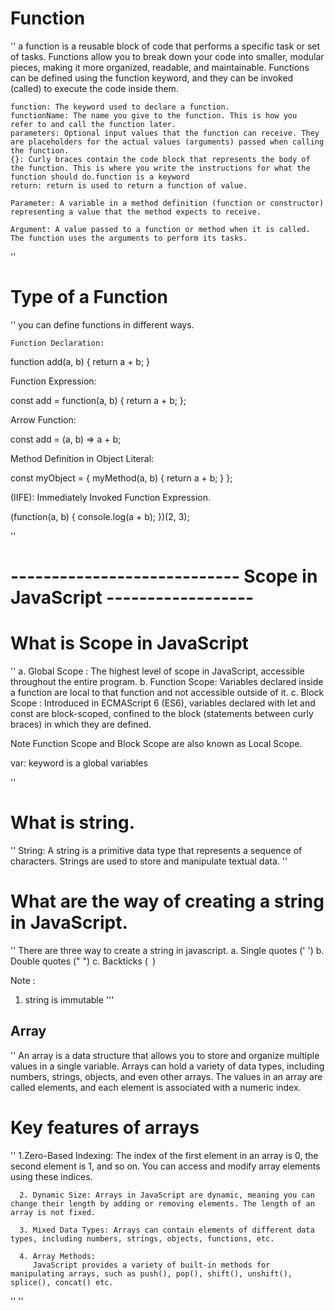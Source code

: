 # Function 
''
  a function is a reusable block of code that performs a specific task or set of tasks. Functions allow you to break down your code into smaller, modular pieces, making it more organized, readable, and maintainable. Functions can be defined using the function keyword, and they can be invoked (called) to execute the code inside them.
  
    function: The keyword used to declare a function.
    functionName: The name you give to the function. This is how you    refer to and call the function later.
    parameters: Optional input values that the function can receive. They are placeholders for the actual values (arguments) passed when calling the function.
    {}: Curly braces contain the code block that represents the body of the function. This is where you write the instructions for what the function should do.function is a keyword
    return: return is used to return a function of value.

    Parameter: A variable in a method definition (function or constructor) representing a value that the method expects to receive.

    Argument: A value passed to a function or method when it is called. The function uses the arguments to perform its tasks.

''
# Type of a Function 
''
you can define functions in different ways.

    Function Declaration:

function add(a, b) { return a + b; }

Function Expression:


const add = function(a, b) { return a + b; };

Arrow Function:



const add = (a, b) => a + b;

Method Definition in Object Literal:



const myObject = {
  myMethod(a, b) { return a + b; }
};

(IIFE): Immediately Invoked Function Expression.



(function(a, b) { console.log(a + b); })(2, 3);

''
# ---------------------------- Scope in JavaScript ------------------

# What is Scope in JavaScript 
''
a. Global Scope : The highest level of scope in JavaScript, accessible throughout the entire program.
b. Function Scope: Variables declared inside a function are local to that function and not accessible outside of it.
c. Block Scope : Introduced in ECMAScript 6 (ES6), variables declared with let and const are block-scoped, confined to the block (statements between curly braces) in which they are defined.

Note Function Scope and Block Scope are also known as Local Scope.

var: keyword is a global variables 

''

# What is string.
''
String: 
A string is a primitive data type that represents a sequence of characters.
Strings are used to store and manipulate textual data. 
''
# What are the way of creating a string in JavaScript.
'' 
There are three way to create a string in javascript.
a. Single quotes (' ')
b. Double quotes (" ")
c. Backticks (` `)

Note : 
1. string is immutable 
'''

## Array 
''
An array is a data structure that allows you to store and organize multiple values in a single variable. Arrays can hold a variety of data types, including numbers, strings, objects, and even other arrays. The values in an array are called elements, and each element is associated with a numeric index.

  # Key features of arrays
  ''
      1.Zero-Based Indexing: The index of the first element in an array is 0, the second element is 1, and so on. You can access and modify array elements using these indices.

      2. Dynamic Size: Arrays in JavaScript are dynamic, meaning you can change their length by adding or removing elements. The length of an array is not fixed.

      3. Mixed Data Types: Arrays can contain elements of different data types, including numbers, strings, objects, functions, etc.

      4. Array Methods: 
         JavaScript provides a variety of built-in methods for manipulating arrays, such as push(), pop(), shift(), unshift(), splice(), concat() etc.
  ''
''
